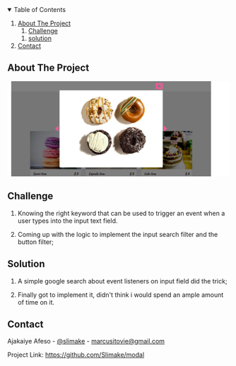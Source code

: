 <!-- TABLE OF CONTENTS -->
<details open="open">
  <summary>Table of Contents</summary>
  <ol>
    <li><a href="#about-the-project">About The Project</a>
      <ol>
        <li><a href="#challenge">Challenge</a>
      </ol>
      <ol>
        <li><a href="#solution">solution</a>
      </ol>
    </li>
    <li><a href="#contact">Contact</a></li>
  </ol>
</details>



<!-- ABOUT THE PROJECT -->
## About The Project

[![Product Name Screen Shot][product-screenshot]](https://slimake.github.io/modal/)

## Challenge

1.  Knowing the right keyword that can be used to trigger an event when a user types into the input text field.

2.  Coming up with the logic to implement the input search filter and the button filter;

## Solution

1.  A simple google search about event listeners on input field did the trick;

2.  Finally got to implement it, didn't think i would spend an ample amount of time on it.


<!-- CONTACT -->
## Contact

Ajakaiye Afeso - [@slimake](https://twitter.com/slimake) - marcusitovie@gmail.com

Project Link: https://github.com/Slimake/modal

<!-- MARKDOWN LINKS & IMAGES -->
<!-- https://www.markdownguide.org/basic-syntax/#reference-style-links -->
[product-screenshot]: img/modal.png
